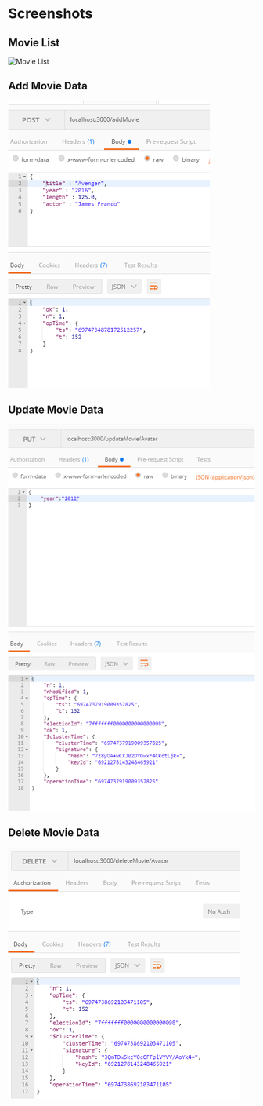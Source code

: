 # Screenshots

## Movie List
![Movie List](https://github.com/AnujHDoshi/movie-app-mongoDB-/tree/main/ScreenshotsmovieList.png)

## Add Movie Data
![Movie List](Screenshots/addMovie.png)

## Update Movie Data
![Movie List](Screenshots/UpdateMovieList.png)

## Delete Movie Data
![Movie List](Screenshots/DeleteMovie.png)